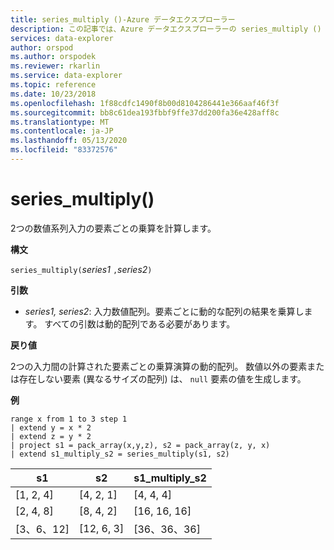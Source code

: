 ```yaml
---
title: series_multiply ()-Azure データエクスプローラー
description: この記事では、Azure データエクスプローラーの series_multiply () について説明します。
services: data-explorer
author: orspod
ms.author: orspodek
ms.reviewer: rkarlin
ms.service: data-explorer
ms.topic: reference
ms.date: 10/23/2018
ms.openlocfilehash: 1f88cdfc1490f8b00d8104286441e366aaf46f3f
ms.sourcegitcommit: bb8c61dea193fbbf9ffe37dd200fa36e428aff8c
ms.translationtype: MT
ms.contentlocale: ja-JP
ms.lasthandoff: 05/13/2020
ms.locfileid: "83372576"
---
```

# <a name="series_multiply"></a>series_multiply()

2つの数値系列入力の要素ごとの乗算を計算します。

**構文**

`series_multiply(`*series1* `,`*series2*`)`

**引数**

* *series1, series2*: 入力数値配列。要素ごとに動的な配列の結果を乗算します。 すべての引数は動的配列である必要があります。 

**戻り値**

2つの入力間の計算された要素ごとの乗算演算の動的配列。 数値以外の要素または存在しない要素 (異なるサイズの配列) は、 `null` 要素の値を生成します。

**例**

<!-- csl: https://help.kusto.windows.net:443/Samples -->
```kusto
range x from 1 to 3 step 1
| extend y = x * 2
| extend z = y * 2
| project s1 = pack_array(x,y,z), s2 = pack_array(z, y, x)
| extend s1_multiply_s2 = series_multiply(s1, s2)
```

|s1         |s2|        s1_multiply_s2|
|---|---|---|
|[1, 2, 4]    |[4, 2, 1]|   [4, 4, 4]|
|[2, 4, 8]    |[8, 4, 2]|   [16, 16, 16]|
|[3、6、12]   |[12, 6, 3]|  [36、36、36]|
